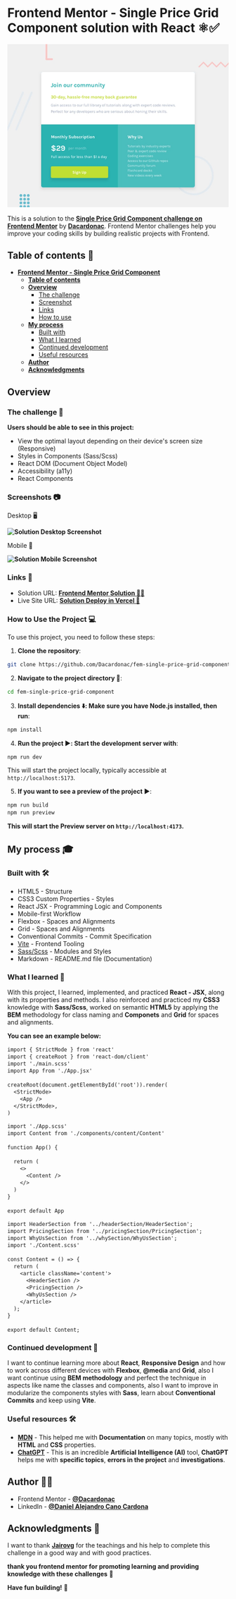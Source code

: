 
# Frontend Mentor - Single Price Grid Component solution with React ⚛️✅

![Design preview for Single Price Grid Component coding challenge](src/assets/design/desktop-preview.jpg)

This is a solution to the **[Single Price Grid Component challenge on Frontend Mentor](https://www.frontendmentor.io/challenges/single-price-grid-component-5ce41129d0ff452fec5abbbc)** by **[Dacardonac](https://github.com/Dacardonac)**. Frontend Mentor challenges help you improve your coding skills by building realistic projects with Frontend.

## Table of contents 📄

- **[Frontend Mentor - Single Price Grid Component](#frontend-mentor---single-price-grid-component-solution)**
  - **[Table of contents](#table-of-contents-)**
  - **[Overview](#overview-)**
    - [The challenge](#the-challenge-)
    - [Screenshot](#screenshots-)
    - [Links](#links-)
    - [How to use](#how-to-use-the-project-)
  - **[My process](#my-process-)**
    - [Built with](#built-with-)
    - [What I learned](#what-i-learned-)
    - [Continued development](#continued-development-)
    - [Useful resources](#useful-resources-)
  - **[Author](#author-)**
  - **[Acknowledgments](#acknowledgments-)**

## Overview

### The challenge 🧩

**Users should be able to see in this project:**

- View the optimal layout depending on their device's screen size (Responsive)
- Styles in Components (Sass/Scss)
- React DOM (Document Object Model)
- Accessibility (a11y)
- React Components

### Screenshots 📷

Desktop 🖥️

**![Solution Desktop Screenshot]()**


Mobile 🤳

**![Solution Mobile Screenshot]()**


### Links 📍

- Solution URL: **[Frontend Mentor Solution 👨‍💻]()**
- Live Site URL: **[Solution Deploy in Vercel 🚀]()**

### How to Use the Project 💻

To use this project, you need to follow these steps:

1. **Clone the repository**:

  ```bash
  git clone https://github.com/Dacardonac/fem-single-price-grid-component.git
  ```

2. **Navigate to the project directory 📂**:

  ```bash
  cd fem-single-price-grid-component
  ```

3. **Install dependencies ⬇️: Make sure you have Node.js installed, then run**:

  ```bash
  npm install
  ```

4. **Run the project ▶️: Start the development server with**:

  ```bash
  npm run dev
  ```
  This will start the project locally, typically accessible at `http://localhost:5173`.

5. **If you want to see a preview of the project ▶️**:

  ```bash
  npm run build
  npm run preview
  ```
  **This will start the Preview server on `http://localhost:4173`.**

## My process 🎓

### Built with 🛠

- HTML5 - Structure
- CSS3 Custom Properties - Styles
- React JSX - Programming Logic and Components
- Mobile-first Workflow
- Flexbox - Spaces and Alignments
- Grid - Spaces and Alignments
- Conventional Commits - Commit Specification
- [Vite](https://vitejs.dev/) - Frontend Tooling
- [Sass/Scss](https://sass-lang.com/) - Modules and Styles
- Markdown - README.md file (Documentation)

### What I learned 🧠

With this project, I learned, implemented, and practiced **React - JSX**, along with its properties and methods. I also reinforced and practiced my **CSS3** knowledge with **Sass/Scss**, worked on semantic **HTML5** by applying the **BEM** methodology for class naming and **Componets** and **Grid** for spaces and alignments.

**You can see an example below:**

``` JSX
import { StrictMode } from 'react'
import { createRoot } from 'react-dom/client'
import './main.scss'
import App from './App.jsx'

createRoot(document.getElementById('root')).render(
  <StrictMode>
    <App />
  </StrictMode>,
)
```
``` JSX
import './App.scss'
import Content from './components/content/Content'

function App() {

  return (
    <>
      <Content />
    </>
  )
}

export default App
```
``` JSX
import HeaderSection from '../headerSection/HeaderSection';
import PricingSection from '../pricingSection/PricingSection';
import WhyUsSection from '../whySection/WhyUsSection';
import './Content.scss'

const Content = () => {
  return (
    <article className='content'>
      <HeaderSection />
      <PricingSection />
      <WhyUsSection />
    </article>
  );
}

export default Content;
```

### Continued development 🔎

I want to continue learning more about **React**, **Responsive Design** and how to work across different devices with **Flexbox**, **@media** and **Grid**, also I want continue using  **BEM methodology** and perfect the technique in aspects like name the classes and components, also I want to improve in modularize the components styles with **Sass**, learn about **Conventional Commits** and keep using **Vite**.

### Useful resources 🛠

- **[MDN](https://developer.mozilla.org/en-US/)** - This helped me with **Documentation** on many topics, mostly with **HTML** and **CSS** properties.
- **[ChatGPT](https://chatgpt.com/)** - This is an incredible **Artificial Intelligence (AI)** tool, **ChatGPT** helps me with **specific topics**, **errors in the project** and **investigations**.

## Author 👨‍💻

- Frontend Mentor - **[@Dacardonac](https://www.frontendmentor.io/profile/Dacardonac)**
- LinkedIn - **[@Daniel Alejandro Cano Cardona](https://www.linkedin.com/in/daniel-alejandro-cano-cardona/)**

## Acknowledgments 🙌

I want to thank **[Jairovg](https://github.com/jairovg)** for the teachings and his help to complete this challenge in a good way and with good practices.

**thank you frontend mentor for promoting learning and providing knowledge with these challenges** 🙌

**Have fun building!** 🚀